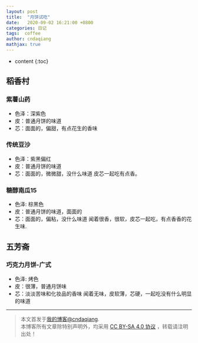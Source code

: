 ```yaml
---
layout: post
title:  "月饼试吃"
date:   2020-09-02 16:21:00 +0800
categories: 日记
tags:  coffee
author: cndaqiang
mathjax: true
---
```

* content
{:toc}




## 稻香村
### 紫薯山药
- 色泽：深紫色
- 皮：普通月饼的味道
- 芯：面面的，偏甜，有点花生的香味

### 传统豆沙
- 色泽：紫黑偏红
- 皮：普通月饼的味道
- 芯：面面的，微微甜，没什么味道
皮芯一起吃有点香。

### 糖醇南瓜15
- 色泽: 棕黑色
- 皮：普通月饼的味道，面面的
- 芯：面面的，偏粘，没什么味道
闻着很香，很软，皮芯一起吃，有点香香的花生味.

## 五芳斋
### 巧克力月饼-广式
- 色泽: 烤色
- 皮：很薄，普通月饼味
- 芯：淡淡苦味和化妆品的香味
闻着无味，皮软薄，芯硬，一起吃没有什么明显的味道




------
>本文首发于[我的博客@cndaqiang](https://cndaqiang.github.io/).<br>
>本博客所有文章除特别声明外，均采用 [CC BY-SA 4.0 协议](https://creativecommons.org/licenses/by-sa/4.0/deed.zh) ，转载请注明出处！
